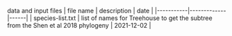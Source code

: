 data and input files
| file name | description | date |
|-----------|-------------|------|
| species-list.txt | list of names for Treehouse to get the subtree from the Shen et al 2018 phylogeny | 2021-12-02 |
